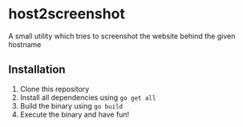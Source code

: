 # host2screenshot
A small utility which tries to screenshot the website behind the given hostname


## Installation

1. Clone this repository
2. Install all dependencies using `go get all`
3. Build the binary using `go build`
4. Execute the binary and have fun!
